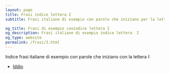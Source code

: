 ```yaml
---
layout: page
title: Frasi indice lettera I 
subtitle: Frasi italiane di esempio con parole che iniziano per la lettera I

og_title: Frasi di esempio conindice lettera I 
og_description: Frasi italiane di esempio indice lettera  I
og_type: website
permalink: /frasi/I.html
---
```


Indice frasi italiane di esempio con parole che iniziano con la lettera I:

- [Iddio](http://paroleonline.it/frasi/I/Iddio.html)
